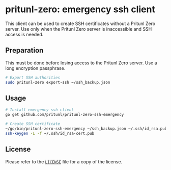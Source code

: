 # pritunl-zero: emergency ssh client

This client can be used to create SSH certificates without a Pritunl Zero
server. Use only when the Pritunl Zero server is inaccessible and SSH access
is needed.

## Preparation

This must be done before losing access to the Pritunl Zero server. Use a long
encryption passphrase.

```bash
# Export SSH authorities
sudo pritunl-zero export-ssh ~/ssh_backup.json
```

## Usage

```bash
# Install emergency ssh client
go get github.com/pritunl/pritunl-zero-ssh-emergency

# Create SSH certificate
~/go/bin/pritunl-zero-ssh-emergency ~/ssh_backup.json ~/.ssh/id_rsa.pub
ssh-keygen -L -f ~/.ssh/id_rsa-cert.pub
```

## License

Please refer to the [`LICENSE`](LICENSE) file for a copy of the license.
